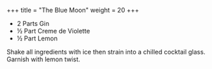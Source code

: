 +++
title = "The Blue Moon"
weight = 20
+++

- 2 Parts Gin
- ½ Part Creme de Violette
- ½ Part Lemon

Shake all ingredients with ice then strain into a chilled cocktail glass. Garnish with lemon twist.


